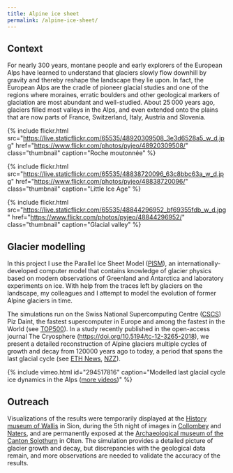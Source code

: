 ```yaml
---
title: Alpine ice sheet
permalink: /alpine-ice-sheet/
---
```


Context
-------

For nearly 300 years, montane people and early explorers of the European Alps
have learned to understand that glaciers slowly flow downhill by gravity and
thereby reshape the landscape they lie upon.
In fact, the European Alps are the cradle of pioneer glacial studies and one of
the regions where moraines, erratic boulders and other geological markers of
glaciation are most abundant and well-studied. About 25 000 years ago, glaciers
filled most valleys in the Alps, and even extended onto the plains that are now
parts of France, Switzerland, Italy, Austria and Slovenia.

{% include flickr.html
  src="https://live.staticflickr.com/65535/48920309508_3e3d6528a5_w_d.jpg"
  href="https://www.flickr.com/photos/pyjeo/48920309508/"
  class="thumbnail" caption="Roche moutonnée" %}

{% include flickr.html
  src="https://live.staticflickr.com/65535/48838720096_63c8bbc63a_w_d.jpg"
  href="https://www.flickr.com/photos/pyjeo/48838720096/"
  class="thumbnail" caption="Little Ice Age" %}

{% include flickr.html
  src="https://live.staticflickr.com/65535/48844296952_bf69355fdb_w_d.jpg"
  href="https://www.flickr.com/photos/pyjeo/48844296952/"
  class="thumbnail" caption="Glacial valley" %}


Glacier modelling
-----------------

In this project I use the Parallel Ice Sheet Model ([PISM][PISM]), an
internationally-developed computer model that contains knowledge of glacier
physics based on modern observations of Greenland and Antarctica and laboratory
experiments on ice. With help from the traces left by glaciers on the
landscape, my colleagues and I attempt to model the evolution of former Alpine
glaciers in time.

The simulations run on the Swiss National Supercomputing Centre ([CSCS][CSCS])
Piz Daint, the fastest supercomputer in Europe and among the fastest in the
World (see [TOP500][TOP500]). In a study recently published in the open-access
journal The Cryosphere (<https://doi.org/10.5194/tc-12-3265-2018>), we
present a detailed reconstruction of Alpine glaciers multiple cycles of growth
and decay from 120000 years ago to today, a period that spans the last glacial
cycle (see [ETH News][ETH News], [NZZ][NZZ]).

{% include vimeo.html
  id="294517816"
  caption="Modelled last glacial cycle ice dynamics in the Alps
           ([more videos](https://vimeo.com/showcase/5585611>))" %}

[CSCS]: https://www.cscs.ch
[PISM]: https://pism-docs.org
[TOP500]: https://www.top500.org/lists/top500/
[ETH News]: https://www.ethz.ch/en/news-and-events/eth-news/news/2018/11/an-ice-age-lasting-115000-years-in-two-minutes.html
[NZZ]: https://www.nzz.ch/wissenschaft/als-bern-und-zuerich-noch-von-eis-bedeckt-waren-ld.1434273


Outreach
--------

Visualizations of the results were temporarily displayed at the [History museum
of Wallis][Wallis] in Sion, during the 5th night of images in
[Collombey][Collombey] and [Naters][Naters], and are permanently exposed at the
[Archaeological museum of the Canton Solothurn][Solothurn] in Olten. The
simulation provides a detailed picture of glacier growth and decay, but
discrepancies with the geological data remain, and more observations are needed
to validate the accuracy of the results.

<!-- FIXME add interactive map
<div class="figure">
  <div class="mapframe">
    <div id="icemap"></div>
    <script type="text/javascript" src="../_static/leaflet.icemap.js"></script>
  </div>
  <p class="caption">Zoom in and explore different ages.
                     Best viewed fullscreen.</p>
</div> -->

[Collombey]: https://agenda.culturevalais.ch/fr/event/show/15208
[Naters]: https://agenda.culturevalais.ch/fr/event/show/14762
[Wallis]: https://www.musees-valais.ch/musee-histoire/expositions/archives/item/1229-memoire-de-glace-vestiges-en-peril.html
[Solothurn]: https://hausdermuseen.ch/archaeologisches-museum
